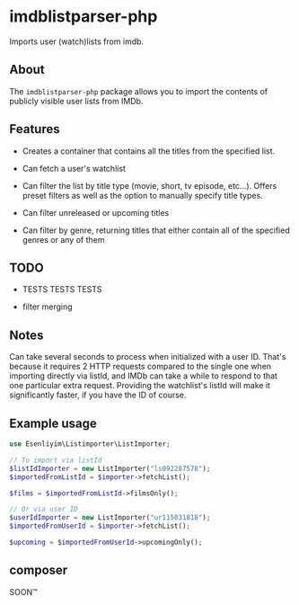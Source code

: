 # imdblistparser-php

Imports user (watch)lists from imdb.

## About

The `imdblistparser-php` package allows you to import the contents of publicly visible user lists from IMDb.

## Features

- Creates a container that contains all the titles from the specified list.

- Can fetch a user's watchlist

- Can filter the list by title type (movie, short, tv episode, etc...). Offers preset filters as well as the option to manually specify title types.

- Can filter unreleased or upcoming titles

- Can filter by genre, returning titles that either contain all of the specified genres or any of them

## TODO

- TESTS TESTS TESTS

- filter merging

## Notes

Can take several seconds to process when initialized with a user ID. That's because it requires 2 HTTP requests compared to the single one when importing directly via listId, and IMDb can take a while to respond to that one particular extra request. Providing the watchlist's listId will make it significantly faster, if you have the ID of course.

## Example usage

```php
use Esenliyim\Listimporter\ListImporter;

// To import via listId
$listIdImporter = new ListImporter("ls092287578");
$importedFromListId = $importer->fetchList();

$films = $importedFromListId->filmsOnly();

// Or via user ID
$userIdImporter = new ListImporter("ur115031818");
$importedFromUserId = $importer->fetchList();

$upcoming = $importedFromUserId->upcomingOnly();
```
## composer

SOON™